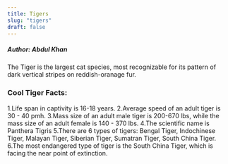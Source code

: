 ```yaml
---
title: Tigers
slug: "tigers"
draft: false
---
```


##### Author: Abdul Khan

The Tiger is the largest cat species, most recognizable for its pattern of dark vertical stripes on reddish-oranage fur.



### **Cool Tiger Facts:**

1.Life span in captivity is 16-18 years.
2.Average speed of an adult tiger is 30 - 40 pmh.
3.Mass size of an adult  male tiger is 200-670 lbs, while the mass size of an adult female is 140 - 370 lbs. 
4.The scientific name is Panthera Tigris
5.There are 6 types of tigers: Bengal Tiger, Indochinese Tiger, Malayan Tiger, Siberian Tiger, Sumatran Tiger, South China Tiger.
6.The most endangered type of tiger is the South China Tiger, which is facing the near point of extinction.
